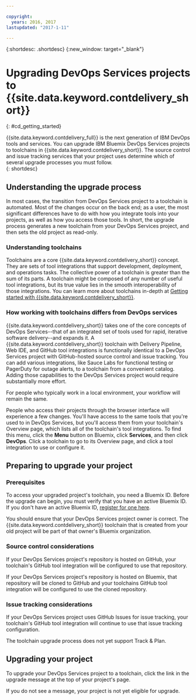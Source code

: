```yaml
---

copyright:
  years: 2016, 2017
lastupdated: "2017-1-11"

---
```


{:shortdesc: .shortdesc}
{:new_window: target="_blank"}

# Upgrading DevOps Services projects to {{site.data.keyword.contdelivery_short}}
{: #cd_getting_started}

{{site.data.keyword.contdelivery_full}} is the next generation of IBM DevOps tools and services. You can upgrade IBM Bluemix DevOps Services projects to toolchains in {{site.data.keyword.contdelivery_short}}. The source control and issue tracking services that your project uses determine which of several upgrade processes you must follow.  
{: shortdesc}

## Understanding the upgrade process

In most cases, the transition from DevOps Services project to a toolchain is automated. Most of the changes occur on the back end; as a user, the most significant differences have to do with how you integrate tools into your projects, as well as how you access those tools. In short, the upgrade process generates a new toolchain from your DevOps Services project, and then sets the old project as read-only.

### Understanding toolchains

Toolchains are a core {{site.data.keyword.contdelivery_short}} concept. They are sets of tool integrations that support development, deployment, and operations tasks. The collective power of a toolchain is greater than the sum of its parts. A toolchain might be composed of any number of useful tool integrations, but its true value lies in the smooth interoperability of those integrations. You can learn more about toolchains in-depth at [Getting started with {{site.data.keyword.contdelivery_short}}](/docs/services/ContinuousDelivery/index.html).

### How working with toolchains differs from DevOps services

{{site.data.keyword.contdelivery_short}} takes one of the core concepts of DevOps Services--that of an integrated set of tools used for rapid, iterative software delivery--and expands it. A {{site.data.keyword.contdelivery_short}} toolchain with Delivery Pipeline, Web IDE, and GitHub tool integrations is functionally identical to a DevOps Services project with GitHub-hosted source control and issue tracking. You can add various integrations, like Sauce Labs for functional testing or PagerDuty for outage alerts, to a toolchain from a convenient catalog. Adding those capabilities to the DevOps Services project would require substantially more effort.

For people who typically work in a local environment, your workflow will remain the same.

People who access their projects through the browser interface will experience a few changes. You'll have access to the same tools that you're used to in DevOps Services, but you'll access them from your toolchain's Overview page, which lists all of the toolchain's tool integrations. To find this menu, click the **Menu** button on Bluemix, click **Services**, and then click **DevOps**. Click a toolchain to go to its Overview page, and click a tool integration to use or configure it.

## Preparing to upgrade your project

### Prerequisites

To access your upgraded project's toolchain, you need a Bluemix ID. Before the upgrade can begin, you must verify that you have an active Bluemix ID. If you don't have an active Bluemix ID, [register for one here](https://console.ng.bluemix.net/registration).

You should ensure that your DevOps Services project owner is correct. The {{site.data.keyword.contdelivery_short}} toolchain that is created from your old project will be part of that owner's Bluemix organization.

### Source control considerations

If your DevOps Services project's repository is hosted on GitHub, your toolchain's GitHub tool integration will be configured to use that repository.

If your DevOps Services project's repository is hosted on Bluemix, that repository will be cloned to GitHub and your toolchains GitHub tool integration will be configured to use the cloned repository.

### Issue tracking considerations

If your DevOps Services project uses GitHub Issues for issue tracking, your toolchain's GitHub tool integration will continue to use that issue tracking configuration.

The toolchain upgrade process does not yet support Track & Plan.

## Upgrading your project

To upgrade your DevOps Services project to a toolchain, click the link in the upgrade message at the top of your project's page.

If you do not see a message, your project is not yet eligible for upgrade.  

<!--
## Verifying a successful project upgrade

TBD -- would this just be opening it up and poking around? Link out to toolchain docs if so.
-->



<!--
# Related Links
{: #rellinks}

## Tutorials and Samples
{: #samples}

* [Create and use your first toolchain (Link opens in a new window)](https://www.ibm.com/devops/method/tutorials/tutorial_toolchain_flow){:new_window}
* [Create a custom toolchain (Link opens in a new window)](https://www.ibm.com/devops/method/tutorials/tutorial_toolchain_custom){:new_window}
* [Create an application with three microservices (Link opens in a new window)](https://www.ibm.com/devops/method/tutorials/tutorial_toolchain_microservices){:new_window}

## Related Links
{: #general}

* [Microservices toolchain (Link opens in a new window)](https://www.ibm.com/devops/method/toolchains/microservices_toolchain){:new_window}
* [Simple toolchain (Link opens in a new window)](https://www.ibm.com/devops/method/toolchains/simple_toolchain){:new_window}
* [IBM Bluemix Garage Method (Link opens in a new window)](https://www.ibm.com/devops/method){:new_window}
-->
